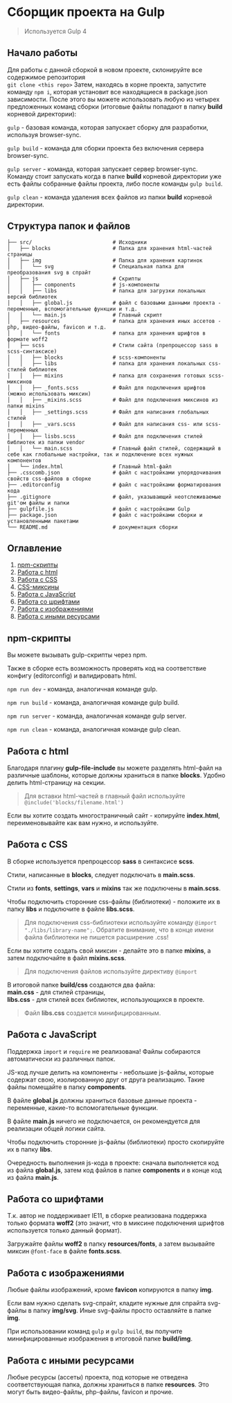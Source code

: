 # Сборщик проекта на Gulp

> Используется Gulp 4

## Начало работы

Для работы с данной сборкой в новом проекте, склонируйте все содержимое репозитория <br>
`git clone <this repo>`
Затем, находясь в корне проекта, запустите команду `npm i`, которая установит все находящиеся в package.json зависимости.
После этого вы можете использовать любую из четырех предложенных команд сборки (итоговые файлы попадают в папку __build__ корневой директории): <br>

`gulp` - базовая команда, которая запускает сборку для разработки, используя browser-sync.

`gulp build` - команда для сборки проекта без включения сервера browser-sync.

`gulp server` - команда, которая запускает сервер browser-sync. Команду стоит запускать когда в папке __build__ корневой директории уже есть файлы собранные файлы проекта, либо после команды `gulp build`.

`gulp clean` - команда удаления всех файлов из папки __build__ корневой директории.

## Структура папок и файлов

```
├── src/                          # Исходники
│   ├── blocks                    # Папка для хранения html-частей страницы
│   ├── img                       # Папка для хранения картинок
│   │   └── svg                   # Специальная папка для преобразования svg в спрайт
│   ├── js                        # Скрипты
│   │   ├── components            # js-компоненты
│   │   ├── libs                  # папка для загрузки локальных версий библиотек
│   │   ├── global.js             # файл с базовыми данными проекта - переменные, вспомогательные функции и т.д.
│   │   └── main.js               # Главный скрипт
│   ├── resources                 # папка для хранения иных ассетов - php, видео-файлы, favicon и т.д.
│   │   └── fonts                 # папка для хранения шрифтов в формате woff2
│   ├── scss                      # Стили сайта (препроцессор sass в scss-синтаксисе)
│   │   ├── blocks                # scss-компоненты
│   │   ├── libs                  # папка для хранения локальных css-стилей библиотек
│   │   ├── mixins                # папка для сохранения готовых scss-миксинов
│   │   ├── _fonts.scss           # Файл для подключения шрифтов (можно использовать миксин)
│   │   ├── _mixins.scss          # Файл для подключения миксинов из папки mixins
│   │   ├── _settings.scss        # Файл для написания глобальных стилей
│   │   ├── _vars.scss            # Файл для написания css- или scss-переменных
│   │   ├── lisbs.scss            # Файл для подключения стилей библиотек из папки vendor
│   │   └── main.scss             # Главный файл стилей, содержащий в себе как глобальные настройки, так и подключение всех нужных компонентов
│   └── index.html                # Главный html-файл
├── .csscomb.json                 # файл с настройками упорядочивания свойств css-файлов в сборке
├── .editorconfig                 # файл с настройками форматирования кода
├── .gitignore                    # файл, указывающий неотслеживаемые git'ом файлы и папки 
├── gulpfile.js                   # файл с настройками Gulp
├── package.json                  # файл с настройками сборки и установленными пакетами
└── README.md                     # документация сборки
```

## Оглавление
1. [npm-скрипты](#npm-скрипты)
2. [Работа с html](#работа-с-html)
3. [Работа с CSS](#работа-с-css)
4. [CSS-миксины](#css-миксины)
5. [Работа с JavaScript](#работа-с-javascript)
6. [Работа со шрифтами](#работа-со-шрифтами)
7. [Работа с изображениями](#работа-с-изображениями)
8. [Работа с иными ресурсами](#работа-с-иными-ресурсами)


## npm-скрипты

Вы можете вызывать gulp-скрипты через npm.

Также в сборке есть возможность проверять код на соответствие конфигу (editorconfig) и валидировать html.

`npm run dev` - команда, аналогичная команде gulp.

`npm run build` - команда, аналогичная команде gulp build.

`npm run server` - команда, аналогичная команде gulp server.

`npm run clean` - команда, аналогичная команде gulp clean.

## Работа с html

Благодаря плагину __gulp-file-include__ вы можете разделять html-файл на различные шаблоны, которые должны храниться в папке __blocks__. Удобно делить html-страницу на секции.

> Для вставки html-частей в главный файл используйте `@include('blocks/filename.html')`

Если вы хотите создать многостраничный сайт - копируйте __index.html__, переименовывайте как вам нужно, и используйте.

## Работа с CSS

В сборке используется препроцессор __sass__ в синтаксисе __scss__.

Стили, написанные в __blocks__, следует подключать в __main.scss__.

Стили из __fonts__, __settings__, __vars__ и __mixins__ так же подключены в __main.scss__.

Чтобы подключить сторонние css-файлы (библиотеки) - положите их в папку __libs__ и подключите в файле __libs.scss__.

> Для подключения css-библиотеки используйте команду `@import "./libs/library-name";`. Обратите внимание, что в конце имени файла библиотеки не пишется расширение .css!

Если вы хотите создать свой миксин - делайте это в папке __mixins__, а затем подключайте в файл __mixins.scss__.

> Для подключения файлов используйте директиву `@import`

В итоговой папке __build/css__ создаются два файла: <br> __main.css__ - для стилей страницы, <br> __libs.css__ - для стилей всех библиотек, использующихся в проекте.

> Файл __libs.css__ создается минифицированным.

## Работа с JavaScript

Поддержка `import` и `require` не реализована! Файлы собираются автоматически из различных папок.

JS-код лучше делить на компоненты - небольшие js-файлы, которые содержат свою, изолированную друг от друга реализацию. Такие файлы помещайте в папку __components__.

В файле __global.js__ должны храниться базовые данные проекта - переменные, какие-то вспомогательные функции.

В файле __main.js__ ничего не подключается, он рекомендуется для реализации общей логики сайта.

Чтобы подключить сторонние js-файлы (библиотеки) просто скопируйте их в папку __libs__.

Очередность выполнения js-кода в проекте: сначала выполняется код из файла __global.js__, затем код файлов в папке __components__ и в конце код из файла  __main.js__.

## Работа со шрифтами

Т.к. автор не поддерживает IE11, в сборке реализована поддержка только формата __woff2__ (это значит, что в миксине подключения шрифтов используется только данный формат).

Загружайте файлы __woff2__ в папку __resources/fonts__, а затем вызывайте миксин `@font-face` в файле __fonts.scss__.

## Работа с изображениями

Любые файлы изображений, кроме __favicon__ копируются в папку __img__.

Если вам нужно сделать svg-спрайт, кладите нужные для спрайта svg-файлы в папку __img/svg__. Иные svg-файлы просто оставляйте в папке __img__.

При использовании команд `gulp` и `gulp build`, вы получите минифицированные изображения в итоговой папке __build/img__.

## Работа с иными ресурсами

Любые ресурсы (ассеты) проекта, под которые не отведена соответствующая папка, должны храниться в папке __resources__. Это могут быть видео-файлы, php-файлы, favicon и прочие.


